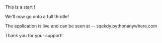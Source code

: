 This is a start !

We'll now go onto a full throtle!

The application is live and can be seen at --  sqekdy.pythonanywhere.com

Thank you for your support!
